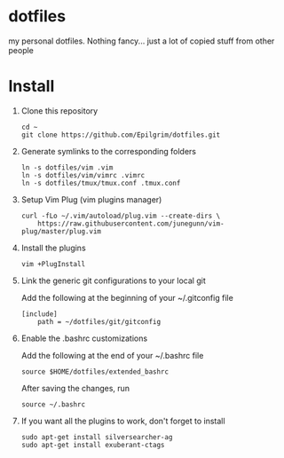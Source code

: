 dotfiles
========

my personal dotfiles. Nothing fancy... just a lot of copied stuff from other
people

Install
=======

1. Clone this repository

    ```
    cd ~
    git clone https://github.com/Epilgrim/dotfiles.git
    ```

2. Generate symlinks to the corresponding folders

    ```
    ln -s dotfiles/vim .vim
    ln -s dotfiles/vim/vimrc .vimrc
    ln -s dotfiles/tmux/tmux.conf .tmux.conf
    ```

3. Setup Vim Plug (vim plugins manager)

    ```
    curl -fLo ~/.vim/autoload/plug.vim --create-dirs \
        https://raw.githubusercontent.com/junegunn/vim-plug/master/plug.vim
    ```

4. Install the plugins

    ```
    vim +PlugInstall
    ```

5. Link the generic git configurations to your local git

   Add the following at the beginning of your ~/.gitconfig file

    ```
    [include]
        path = ~/dotfiles/git/gitconfig
    ```
6. Enable the .bashrc customizations

   Add the following at the end of your ~/.bashrc file

    ```
    source $HOME/dotfiles/extended_bashrc
    ```

    After saving the changes, run

    ```
    source ~/.bashrc
    ```
7. If you want all the plugins to work, don't forget to install

    ```
    sudo apt-get install silversearcher-ag
    sudo apt-get install exuberant-ctags
    ```
